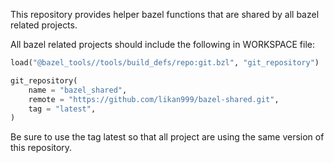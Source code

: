 This repository provides helper bazel functions that are shared by all bazel
related projects.

All bazel related projects should include the following in WORKSPACE file:

```python
load("@bazel_tools//tools/build_defs/repo:git.bzl", "git_repository")

git_repository(
    name = "bazel_shared",
    remote = "https://github.com/likan999/bazel-shared.git",
    tag = "latest",
)
```

Be sure to use the tag latest so that all project are using the same version of
this repository.
